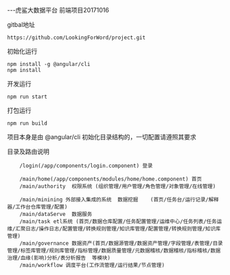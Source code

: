 ---虎鲨大数据平台 前端项目20171016

gitbal地址
```
https://github.com/LookingForWord/project.git
```

初始化运行
```
npm install -g @angular/cli
npm install
```

开发运行
```
npm run start
```

打包运行
```
npm run build
```


项目本身是由 @angular/cli 初始化目录结构的，一切配置请遵照其要求


目录及路由说明
```
    /login(/app/components/login.component) 登录

    /main/home(/app/components/modules/home/home.component) 首页
    /main/authority  权限系统 (组织管理/用户管理/角色管理/对象管理/在线管理)

    /main/minining 外部接入集成的系统  数据挖掘    (首页/任务台/运行记录/解释器/工作台仓库管理/配置)
    /main/dataServe  数据服务
    /main/task etl系统 (首页/数据仓库配置/任务配置管理/运维中心/任务列表/任务运维/汇聚日志/操作日志/配置管理/转换规则管理/知识库管理/配置管理/转换规则管理/知识库管理)
    /main/governance 数据资产(首页/数据源管理/数据资产管理/字段管理/表管理/目录管理/标签库管理/规则库管理/指标管理/数据质量管理/元数据稽核/数据稽核/指标稽核/数据治理/血缘(影响)分析/表分析报告  等模块)
    /main/workflow 调度平台(工作流管理/运行结果/节点管理)
